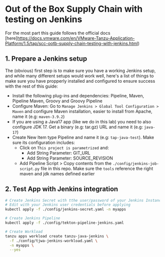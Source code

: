 # Out of the Box Supply Chain with testing on Jenkins


For the most part this guide follows the official docs [here]https://docs.vmware.com/en/VMware-Tanzu-Application-Platform/1.5/tap/scc-ootb-supply-chain-testing-with-jenkins.html)

## 1. Prepare a Jenkins setup

The (obvious) first step is to make sure you have a working Jenkins setup, and while many different setups would work well, here's a list of things to make sure you have propperly installed and configured to ensure success with the rest of this guide:
- Install the following plug-ins and dependencies: Pipeline, Maven, Pipeline Maven, Groovy and Groovy Pipeline
- Configure Maven: Go to `Manage Jenkins > Global Tool Configuration > Maven` and configure Maven installation, easier to install from Apache, name it (e.g: `maven-3.9.2`)
- If you are using a Java17 app (like we do in this lab) you need to also configure JDK 17. Get a binary (e.g: tar.gz) URL and name it (e.g: `java-17`)
- Create New Item type Pipeline and name it (e.g: `tap-java-test`). Make sure its configuration includes:
  - Click on `This project is parametrized` and:
    - Add String Parameter: GIT_URL
    - Add String Parameter: SOURCE_REVISION
  - Add Pipeline Script > Copy contents from the `./config/jenkins-job-script.py` file in this repo. Make sure the `tools` reference the right maven and jdk names defined earlier


## 2. Test App with Jenkins integration

```bash
# Create Jenkins Secret with tthe user/password of your Jenkins Instance that you used to create the Jenkins Job in the previous step.
# Edit with your Jenkins user credentials before applying
kubectl apply -f ./config/jenkins-secret.yaml -n myapps

# Create Jenkins Pipeline
kubectl apply -f ./config/tekton-pipeline-jenkins.yaml

# Create Workload
tanzu apps workload create tanzu-java-jenkins \
  -f ./config/tjwa-jenkins-workload.yaml \
  -n myapps \
  --yes
```
